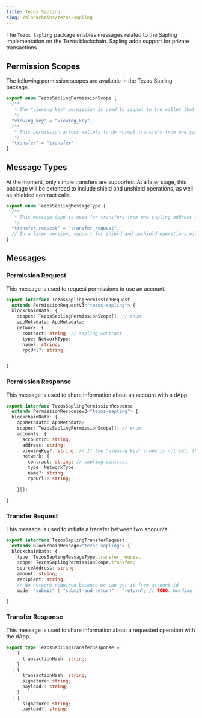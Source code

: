 ```yaml
---
title: Tezos Sapling
slug: /blockchains/tezos-sapling
---
```


The `Tezos Sapling` package enables messages related to the Sapling implementation on the Tezos blockchain. Sapling adds support for private transactions.

## Permission Scopes

The following permission scopes are available in the Tezos Sapling package.

```typescript
export enum TezosSaplingPermissionScope {
  /**
   * The "viewing_key" permission is used to signal to the wallet that a dApp requests access to the viewing key. Sharing the viewing key will give up ALL privacy advantages of sapling, so this permission should only be granted in very specific cases.
   */
  "viewing_key" = "viewing_key",
  /**
   * This permission allows wallets to do normal transfers from one sapling account to another.
   */
  "transfer" = "transfer",
}
```

## Message Types

At the moment, only simple transfers are supported. At a later stage, this package will be extended to include shield and unshield operations, as well as shielded contract calls.

```typescript
export enum TezosSaplingMessageType {
  /**
   * This message type is used for transfers from one sapling address to another.
   */
  "transfer_request" = "transfer_request",
  // In a later version, support for shield and unshield operations will most likely be added.
}
```

## Messages

### Permission Request

This message is used to request permissions to use an account.

```typescript
export interface TezosSaplingPermissionRequest
  extends PermissionRequestV3<"tezos-sapling"> {
  blockchainData: {
    scopes: TezosSaplingPermissionScope[]; // enum
    appMetadata: AppMetadata;
    network: {
      contract: string; // sapling contract
      type: NetworkType;
      name?: string;
      rpcUrl?: string;


}
```

### Permission Response

This message is used to share information about an account with a dApp.

```typescript
export interface TezosSaplingPermissionResponse
  extends PermissionResponseV3<"tezos-sapling"> {
  blockchainData: {
    appMetadata: AppMetadata;
    scopes: TezosSaplingPermissionScope[]; // enum
    accounts: {
      accountId: string;
      address: string;
      viewingKey?: string; // If the "viewing key" scope is not set, this value has to be removed by the SDK
      network: {
        contract: string; // sapling contract
        type: NetworkType;
        name?: string;
        rpcUrl?: string;

    }[];

}
```

### Transfer Request

This message is used to initiate a transfer between two accounts.

```typescript
export interface TezosSaplingTransferRequest
  extends BlockchainMessage<"tezos-sapling"> {
  blockchainData: {
    type: TezosSaplingMessageType.transfer_request;
    scope: TezosSaplingPermissionScope.transfer;
    sourceAddress: string;
    amount: string;
    recipient: string;
    // No network required because we can get it from account id
    mode: "submit" | "submit-and-return" | "return"; // TODO: Wording

}
```

### Transfer Response

This message is used to share information about a requested operation with the dApp.

```typescript
export type TezosSaplingTransferResponse =
  | {
      transactionHash: string;
    }
  | {
      transactionHash: string;
      signature: string;
      payload?: string;
    }
  | {
      signature: string;
      payload?: string;

```
